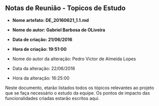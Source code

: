 Notas de Reunião - Topicos de Estudo
-----
* **Nome artefato: DE_20160621_1.1.md**
* **Nome do autor: Gabriel Barbosa de OLiveira**
* **Data de criação: 21/06/2016**
* **Hora de criação: 19:51:00**


* Nome do autor da alteração: Pedro Victor de Almeida Lopes
* Data da alteração: 22/06/2016
* Hora da alteração: 16:25:00


Neste documento, etarão listados todos os tópicos relevantes ao projeto que se faça necessário o estudo da equipe.
Os pontos de impacto das funcionalidades criadas estarão escritos aqui.